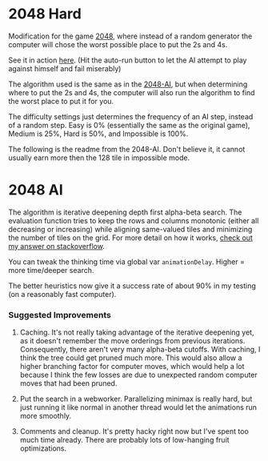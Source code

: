 # 2048 Hard

Modification for the game [2048](https://github.com/gabrielecirulli/2048), where instead of a random generator the computer will chose the worst possible place to put the 2s and 4s.

See it in action [here](http://sztupy.github.io/2048-Hard/). (Hit the auto-run button to let the AI attempt to play against himself and fail miserably)

The algorithm used is the same as in the [2048-AI](http://ov3y.github.io/2048-AI/), but when determining where to put the 2s and 4s, the computer will also run the algorithm to find the worst place to put it for you.

The difficulty settings just determines the frequency of an AI step, instead of a random step. Easy is 0% (essentially the same as the original game), Medium is 25%, Hard is 50%, and Impossible is 100%.

The following is the readme from the 2048-AI. Don't believe it, it cannot usually earn more then the 128 tile in impossible mode.

# 2048 AI

The algorithm is iterative deepening depth first alpha-beta search. The evaluation function tries to keep the rows and columns monotonic (either all decreasing or increasing) while aligning same-valued tiles and minimizing the number of tiles on the grid. For more detail on how it works, [check out my answer on stackoverflow](http://stackoverflow.com/a/22389702/1056032).

You can tweak the thinking time via global var `animationDelay`. Higher = more time/deeper search.

The better heuristics now give it a success rate of about 90% in my testing (on a reasonably fast computer).

### Suggested Improvements

1.  Caching. It's not really taking advantage of the iterative deepening yet, as it doesn't remember the move orderings from previous iterations. Consequently, there aren't very many alpha-beta cutoffs. With caching, I think the tree could get pruned much more. This would also allow a higher branching factor for computer moves, which would help a lot because I think the few losses are due to unexpected random computer moves that had been pruned.

2. Put the search in a webworker. Parallelizing minimax is really hard, but just running it like normal in another thread would let the animations run more smoothly.

3. Comments and cleanup. It's pretty hacky right now but I've spent too much time already. There are probably lots of low-hanging fruit optimizations.
